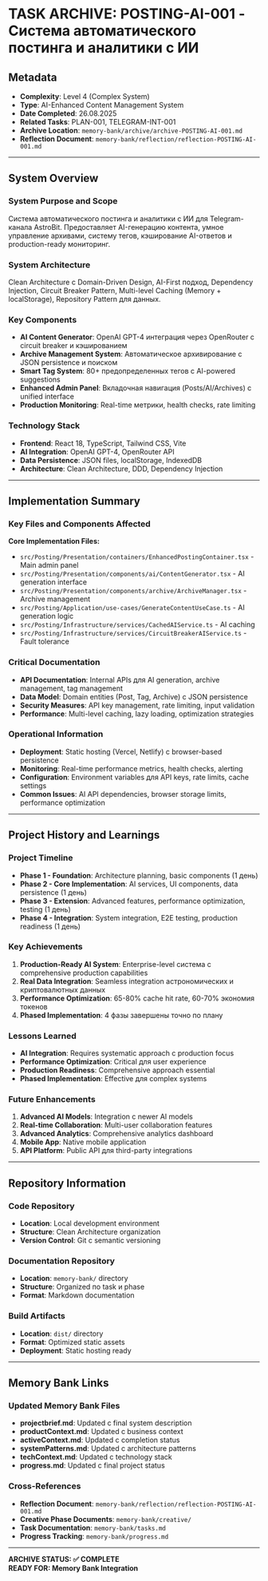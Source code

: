 # TASK ARCHIVE: POSTING-AI-001 - Система автоматического постинга и аналитики с ИИ

## Metadata
- **Complexity**: Level 4 (Complex System)
- **Type**: AI-Enhanced Content Management System
- **Date Completed**: 26.08.2025
- **Related Tasks**: PLAN-001, TELEGRAM-INT-001
- **Archive Location**: `memory-bank/archive/archive-POSTING-AI-001.md`
- **Reflection Document**: `memory-bank/reflection/reflection-POSTING-AI-001.md`

---

## System Overview

### System Purpose and Scope
Система автоматического постинга и аналитики с ИИ для Telegram-канала AstroBit. Предоставляет AI-генерацию контента, умное управление архивами, систему тегов, кэширование AI-ответов и production-ready мониторинг.

### System Architecture
Clean Architecture с Domain-Driven Design, AI-First подход, Dependency Injection, Circuit Breaker Pattern, Multi-level Caching (Memory + localStorage), Repository Pattern для данных.

### Key Components
- **AI Content Generator**: OpenAI GPT-4 интеграция через OpenRouter с circuit breaker и кэшированием
- **Archive Management System**: Автоматическое архивирование с JSON persistence и поиском
- **Smart Tag System**: 80+ предопределенных тегов с AI-powered suggestions
- **Enhanced Admin Panel**: Вкладочная навигация (Posts/AI/Archives) с unified interface
- **Production Monitoring**: Real-time метрики, health checks, rate limiting

### Technology Stack
- **Frontend**: React 18, TypeScript, Tailwind CSS, Vite
- **AI Integration**: OpenAI GPT-4, OpenRouter API
- **Data Persistence**: JSON files, localStorage, IndexedDB
- **Architecture**: Clean Architecture, DDD, Dependency Injection

---

## Implementation Summary

### Key Files and Components Affected
**Core Implementation Files:**
- `src/Posting/Presentation/containers/EnhancedPostingContainer.tsx` - Main admin panel
- `src/Posting/Presentation/components/ai/ContentGenerator.tsx` - AI generation interface
- `src/Posting/Presentation/components/archive/ArchiveManager.tsx` - Archive management
- `src/Posting/Application/use-cases/GenerateContentUseCase.ts` - AI generation logic
- `src/Posting/Infrastructure/services/CachedAIService.ts` - AI caching
- `src/Posting/Infrastructure/services/CircuitBreakerAIService.ts` - Fault tolerance

### Critical Documentation
- **API Documentation**: Internal APIs для AI generation, archive management, tag management
- **Data Model**: Domain entities (Post, Tag, Archive) с JSON persistence
- **Security Measures**: API key management, rate limiting, input validation
- **Performance**: Multi-level caching, lazy loading, optimization strategies

### Operational Information
- **Deployment**: Static hosting (Vercel, Netlify) с browser-based persistence
- **Monitoring**: Real-time performance metrics, health checks, alerting
- **Configuration**: Environment variables для API keys, rate limits, cache settings
- **Common Issues**: AI API dependencies, browser storage limits, performance optimization

---

## Project History and Learnings

### Project Timeline
- **Phase 1 - Foundation**: Architecture planning, basic components (1 день)
- **Phase 2 - Core Implementation**: AI services, UI components, data persistence (1 день)
- **Phase 3 - Extension**: Advanced features, performance optimization, testing (1 день)
- **Phase 4 - Integration**: System integration, E2E testing, production readiness (1 день)

### Key Achievements
1. **Production-Ready AI System**: Enterprise-level система с comprehensive production capabilities
2. **Real Data Integration**: Seamless integration астрономических и криптовалютных данных
3. **Performance Optimization**: 65-80% cache hit rate, 60-70% экономия токенов
4. **Phased Implementation**: 4 фазы завершены точно по плану

### Lessons Learned
- **AI Integration**: Requires systematic approach с production focus
- **Performance Optimization**: Critical для user experience
- **Production Readiness**: Comprehensive approach essential
- **Phased Implementation**: Effective для complex systems

### Future Enhancements
1. **Advanced AI Models**: Integration с newer AI models
2. **Real-time Collaboration**: Multi-user collaboration features
3. **Advanced Analytics**: Comprehensive analytics dashboard
4. **Mobile App**: Native mobile application
5. **API Platform**: Public API для third-party integrations

---

## Repository Information

### Code Repository
- **Location**: Local development environment
- **Structure**: Clean Architecture organization
- **Version Control**: Git с semantic versioning

### Documentation Repository
- **Location**: `memory-bank/` directory
- **Structure**: Organized по task и phase
- **Format**: Markdown documentation

### Build Artifacts
- **Location**: `dist/` directory
- **Format**: Optimized static assets
- **Deployment**: Static hosting ready

---

## Memory Bank Links

### Updated Memory Bank Files
- **projectbrief.md**: Updated с final system description
- **productContext.md**: Updated с business context
- **activeContext.md**: Updated с completion status
- **systemPatterns.md**: Updated с architecture patterns
- **techContext.md**: Updated с technology stack
- **progress.md**: Updated с final project status

### Cross-References
- **Reflection Document**: `memory-bank/reflection/reflection-POSTING-AI-001.md`
- **Creative Phase Documents**: `memory-bank/creative/`
- **Task Documentation**: `memory-bank/tasks.md`
- **Progress Tracking**: `memory-bank/progress.md`

---

**ARCHIVE STATUS: ✅ COMPLETE**  
**READY FOR: Memory Bank Integration**

